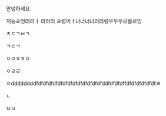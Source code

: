 안녕하세요.

저능ㄹ엉러러ㅓ 러러러 ㄹ렁어ㅓ너너너너러러렁우우우르를르잉

ㅈㄷㄱㅂㄱ

ㄱㄷㄱ

ㅇㅇㅎㅎㅇ

ㅇㄹㄹ

ㅇddddddddfdfdfdfdfdfdfdfdfdfdfdfdfdfddfdfdfdffdfdfdfdfdfdfㄹ

ㄴ

ㅂㅂ
